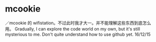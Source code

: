 # mcookie

／mcookie 的 wifistation。不过此时我才大一。并不能理解这些东西到底怎么用。
Gradually, I can explore the code world on my own, but it's still mysterious to me. Don't quite understand how to use github yet. 16/12/15
